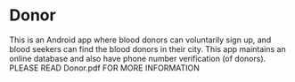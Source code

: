 # Donor
This is an Android app where blood donors can voluntarily sign up, and blood seekers can find the blood donors in their city. This app maintains an online database and also have phone number verification (of donors).
PLEASE READ Donor.pdf FOR MORE INFORMATION
